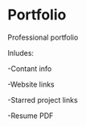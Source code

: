 # Portfolio

Professional portfolio

Inludes:

-Contant info

-Website links

-Starred project links

-Resume PDF
